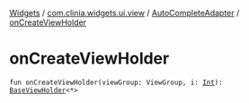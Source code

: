 [Widgets](../../index.md) / [com.clinia.widgets.ui.view](../index.md) / [AutoCompleteAdapter](index.md) / [onCreateViewHolder](./on-create-view-holder.md)

# onCreateViewHolder

`fun onCreateViewHolder(viewGroup: ViewGroup, i: `[`Int`](https://kotlinlang.org/api/latest/jvm/stdlib/kotlin/-int/index.html)`): `[`BaseViewHolder`](../-base-view-holder/index.md)`<*>`